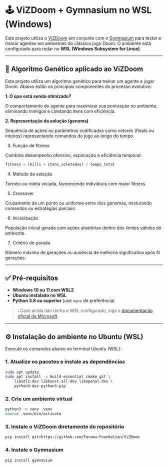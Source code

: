# 🕹️ ViZDoom + Gymnasium no WSL (Windows)

Este projeto utiliza o [ViZDoom](https://vizdoom.farama.org/) em conjunto com o [Gymnasium](https://gymnasium.farama.org/) para testar e treinar agentes em ambientes do clássico jogo Doom. O ambiente está configurado para rodar no **WSL (Windows Subsystem for Linux)**.

---

## 🧬 Algoritmo Genético aplicado ao ViZDoom
Este projeto utiliza um algoritmo genético para treinar um agente a jogar Doom. Abaixo estão os principais componentes do processo evolutivo:

**1. O que está sendo otimizado?**

O comportamento do agente para maximizar sua pontuação no ambiente, eliminando inimigos e coletando itens com eficiência.

**2. Representação da solução (genoma)**

Sequência de ações ou parâmetros codificados como vetores (floats ou inteiros) representando comandos do jogo ao longo do tempo.

3. Função de fitness

Combina desempenho ofensivo, exploração e eficiência temporal.

```python
fitness = (kills + itens_coletados) / tempo_total
```

4. Método de seleção

Torneio ou roleta viciada, favorecendo indivíduos com maior fitness.

5. Crossover

Cruzamento de um ponto ou uniforme entre dois genomas, misturando comandos ou estratégias parciais.

6. Inicialização

População inicial gerada com ações aleatórias dentro dos limites válidos do ambiente.

7. Critério de parada

Número máximo de gerações ou ausência de melhoria significativa após N gerações.

---

## ✅ Pré-requisitos

- **Windows 10 ou 11 com WSL2**
- **Ubuntu instalado no WSL**
- **Python 3.8 ou superior** (use `venv` de preferência)

> ℹ️ Caso ainda não tenha o WSL configurado, siga a [documentação oficial da Microsoft](https://learn.microsoft.com/windows/wsl/install).

---

## ⚙️ Instalação do ambiente no Ubuntu (WSL)

Execute os comandos abaixo no terminal Ubuntu (WSL):

### 1. Atualize os pacotes e instale as dependências

```bash
sudo apt update
sudo apt install -y build-essential cmake git \
    libsdl2-dev libboost-all-dev libopenal-dev \
    python3-dev python3-pip
```

### 2. Crie um ambiente virtual

```bash
python3 -m venv .venv
source .venv/bin/activate
```

### 3. Instale o ViZDoom diretamente do repositório

```bash
pip install git+https://github.com/Farama-Foundation/ViZDoom
```

### 4. Instale o Gymnasium

```bash
pip install gymnasium
```
